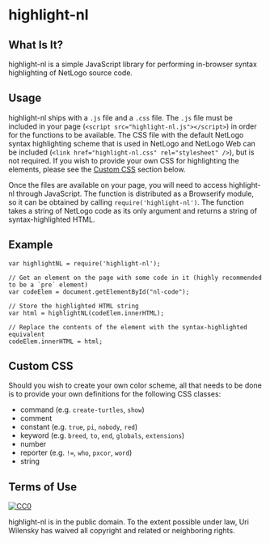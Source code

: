 # highlight-nl

## What Is It?

highlight-nl is a simple JavaScript library for performing in-browser syntax highlighting of NetLogo source code.

## Usage

highlight-nl ships with a `.js` file and a `.css` file.  The `.js` file must be included in your page (`<script src="highlight-nl.js"></script>`) in order for the functions to be available.  The CSS file with the default NetLogo syntax highlighting scheme that is used in NetLogo and NetLogo Web can be included (`<link href="highlight-nl.css" rel="stylesheet" />`), but is not required.  If you wish to provide your own CSS for highlighting the elements, please see the [Custom CSS](#custom-css) section below.

Once the files are available on your page, you will need to access highlight-nl through JavaScript.  The function is distributed as a Browserify module, so it can be obtained by calling `require('highlight-nl')`. The function takes a string of NetLogo code as its only argument and returns a string of syntax-highlighted HTML.

## Example

```
var highlightNL = require('highlight-nl');

// Get an element on the page with some code in it (highly recommended to be a `pre` element)
var codeElem = document.getElementById("nl-code");

// Store the highlighted HTML string
var html = highlightNL(codeElem.innerHTML);

// Replace the contents of the element with the syntax-highlighted equivalent
codeElem.innerHTML = html;
```

## Custom CSS

Should you wish to create your own color scheme, all that needs to be done is to provide your own definitions for the following CSS classes:

  * command (e.g. `create-turtles`, `show`)
  * comment
  * constant (e.g. `true`, `pi`, `nobody`, `red`)
  * keyword (e.g. `breed`, `to`, `end`, `globals`, `extensions`)
  * number
  * reporter (e.g. `!=`, `who`, `pxcor`, `word`)
  * string

## Terms of Use

[![CC0](http://i.creativecommons.org/p/zero/1.0/88x31.png)](http://creativecommons.org/publicdomain/zero/1.0/)

highlight-nl is in the public domain.  To the extent possible under law, Uri Wilensky has waived all copyright and related or neighboring rights.

